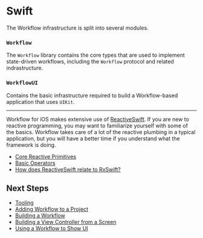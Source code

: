 # Swift

The Workflow infrastructure is split into several modules.

### `Workflow`

The `Workflow` library contains the core types that are used to implement state-driven workflows, including the `Workflow` protocol and related indrastructure.

### `WorkflowUI`

Contains the basic infrastructure required to build a Workflow-based application that uses `UIKit`.

---

Workflow for iOS makes extensive use of [ReactiveSwift](https://github.com/ReactiveCocoa/ReactiveSwift). If you are new to reactive programming, you may want to familiarize yourself with some of the basics. Workflow takes care of a lot of the reactive plumbing in a typical application, but you will have a better time if you understand what the framework is doing.
- [Core Reactive Primitives](https://github.com/ReactiveCocoa/ReactiveSwift/blob/master/Documentation/ReactivePrimitives.md)
- [Basic Operators](https://github.com/ReactiveCocoa/ReactiveSwift/blob/master/Documentation/BasicOperators.md)
- [How does ReactiveSwift relate to RxSwift?](https://github.com/ReactiveCocoa/ReactiveSwift/blob/master/Documentation/RxComparison.md)

## Next Steps

 * [Tooling](tooling.md)
 * [Adding Workflow to a Project](adding-workflow-to-a-project.md)
 * [Building a Workflow](building-a-workflow.md)
 * [Building a View Controller from a Screen](building-a-view-controller-from-screen.md)
 * [Using a Workflow to Show UI](using-a-workflow-for-ui.md)

